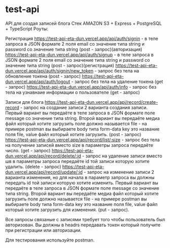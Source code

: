 # test-api

API для создая записей блога
Стек AMAZON S3 + Express + PostgreSQL + TypeScript
Роуты:

Регистрация
https://test-api-eta-dun.vercel.app/api/auth/signin - в теле запроса в JSON формате 2 поля email со значение типа string и password со значение типа string (post - запрос)(авторизация)
https://test-api-eta-dun.vercel.app/api/auth/signup - в теле запроса в JSON формате 2 поля email со значение типа string и password со значение типа string (post - запрос)(регистрация)
https://test-api-eta-dun.vercel.app/api/auth/signin/new_token - запрос без тела на обновление токена (post - запрос)
https://test-api-eta-dun.vercel.app/api/auth/logout - запрос без тела на удаление токена (get - запрос)
https://test-api-eta-dun.vercel.app/api/auth/info - запрос без тела на узнавнаие информации о пользователе (get - запрос)

Записи для блога
https://test-api-eta-dun.vercel.app/api/record/create-record - запрос на создание записи 2 варианта создания записи. Первый вариант вы передаёте в теле запроса в JSON формате поле message со значение типа string. Второй вариант вы передаёте медиа файл который хотите загрузить поле должно называется file - на примере postman вы выбираете body типа form-data key это название поля file, value файл который хотите загрузить. (post - запрос)
https://test-api-eta-dun.vercel.app/api/record/list/:size - запрос без тела на получение записей вместо size в параметры запроса перeдаёте число. (get - запрос)
https://test-api-eta-dun.vercel.app/api/record/delete/:id - запрос на удаление записи вместо шв в параметры запроса перeдаёте id той записи которую хотите удалить. (delete - запрос)
https://test-api-eta-dun.vercel.app/api/record/update/:id - запрос на изменение записи 2 варианта изменения, но для начала в параметр запроса вы должны передать id той записи которую хотите изменить. Первый вариант вы передаёте в теле запроса в JSON формате поле message со значение типа string. Второй вариант вы передаёте медиа файл который хотите загрузить поле должно называется file - на примере postman вы выбираете body типа form-data key это название поля file, value файл который хотите загрузить для изменения. (put - запрос).

Все запросы связаные с записями требует того чтобы пользователь был авторизован. Вы должны в headrs передавать токен который получите при регистрации или авторизации.

Для тестирования используйте postman.
